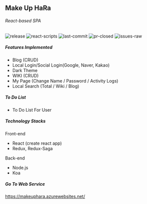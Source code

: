 ## Make Up HaRa

###### React-based SPA

![release](https://img.shields.io/github/v/release/LovelyHaRa/Make-Up-HaRa)
![react-scripts](https://img.shields.io/github/package-json/dependency-version/LovelyHaRa/Make-Up-HaRa/react-scripts?filename=makeuphara-front-end%2Fpackage.json)
![last-commit](https://img.shields.io/github/last-commit/LovelyHaRa/Make-Up-HaRa/develop)
![pr-closed](https://img.shields.io/github/issues-pr-closed/LovelyHaRa/Make-Up-HaRa?color=red)
![issues-raw](https://img.shields.io/github/issues-raw/LovelyHaRa/Make-Up-HaRa)

##### Features Implemented

- Blog (CRUD)
- Local Login/Social Login(Google, Naver, Kakao)
- Dark Theme
- WIKI (CRUD)
- My Page (Change Name / Password / Activity Logs)
- Local Search (Total / Wiki / Blog)



##### To Do List

- To Do List For User



##### Technology Stacks

Front-end

- React (create react app)
- Redux, Redux-Saga

Back-end

- Node.js
- Koa



##### Go To Web Service

https://makeuphara.azurewebsites.net/
